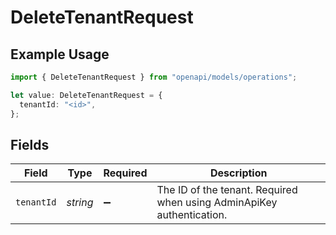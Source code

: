 # DeleteTenantRequest

## Example Usage

```typescript
import { DeleteTenantRequest } from "openapi/models/operations";

let value: DeleteTenantRequest = {
  tenantId: "<id>",
};
```

## Fields

| Field                                                                 | Type                                                                  | Required                                                              | Description                                                           |
| --------------------------------------------------------------------- | --------------------------------------------------------------------- | --------------------------------------------------------------------- | --------------------------------------------------------------------- |
| `tenantId`                                                            | *string*                                                              | :heavy_minus_sign:                                                    | The ID of the tenant. Required when using AdminApiKey authentication. |